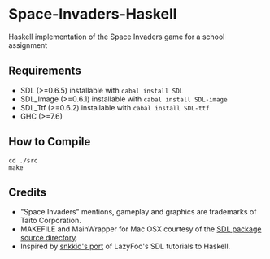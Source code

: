 Space-Invaders-Haskell
==================

Haskell implementation of the Space Invaders game for a school assignment

Requirements
-------------
- SDL (>=0.6.5) installable with `cabal install SDL`
- SDL_Image (>=0.6.1) installable with `cabal install SDL-image`
- SDL_Ttf (>=0.6.2) installable with `cabal install SDL-ttf`
- GHC (>=7.6)

How to Compile
-------------
```
cd ./src
make
```

Credits
-------------
- "Space Invaders" mentions, gameplay and graphics are trademarks of Taito Corporation.
- MAKEFILE and MainWrapper for Mac OSX courtesy of the [SDL package source directory](http://mirror.seize.it/hsSDL/hssdl/Examples/MacOSX/).
- Inspired by [snkkid's port](https://github.com/snkkid/LazyFooHaskell) of LazyFoo's SDL tutorials to Haskell.